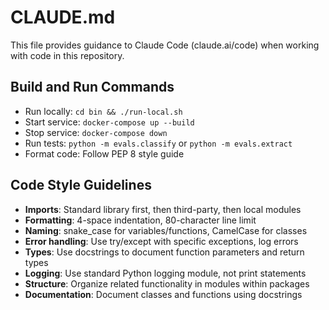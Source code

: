 # CLAUDE.md

This file provides guidance to Claude Code (claude.ai/code) when working with code in this repository.

## Build and Run Commands
- Run locally: `cd bin && ./run-local.sh`
- Start service: `docker-compose up --build`
- Stop service: `docker-compose down`
- Run tests: `python -m evals.classify` or `python -m evals.extract`
- Format code: Follow PEP 8 style guide

## Code Style Guidelines
- **Imports**: Standard library first, then third-party, then local modules
- **Formatting**: 4-space indentation, 80-character line limit
- **Naming**: snake_case for variables/functions, CamelCase for classes
- **Error handling**: Use try/except with specific exceptions, log errors
- **Types**: Use docstrings to document function parameters and return types
- **Logging**: Use standard Python logging module, not print statements
- **Structure**: Organize related functionality in modules within packages
- **Documentation**: Document classes and functions using docstrings